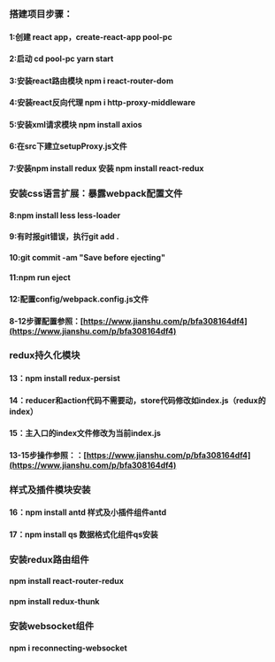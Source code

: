 ### 搭建项目步骤：
#### 1:创建 react app，create-react-app pool-pc
#### 2:启动 cd pool-pc  yarn start
#### 3:安装react路由模块 npm i react-router-dom
#### 4:安装react反向代理 npm i http-proxy-middleware
#### 5:安装xml请求模块 npm install axios
#### 6:在src下建立setupProxy.js文件 
#### 7:安装npm install redux 安装 npm install react-redux

### 安装css语言扩展：暴露webpack配置文件
#### 8:npm install less less-loader
#### 9:有时报git错误，执行git add .
#### 10:git commit -am "Save before ejecting"
#### 11:npm run eject 
#### 12:配置config/webpack.config.js文件
#### 8-12步骤配置参照：[https://www.jianshu.com/p/bfa308164df4](https://www.jianshu.com/p/bfa308164df4)

### redux持久化模块
#### 13：npm install redux-persist
#### 14：reducer和action代码不需要动，store代码修改如index.js（redux的index）
#### 15：主入口的index文件修改为当前index.js
#### 13-15步操作参照：：[https://www.jianshu.com/p/bfa308164df4](https://www.jianshu.com/p/bfa308164df4)

### 样式及插件模块安装
#### 16：npm install antd  样式及小插件组件antd
#### 17：npm install qs 数据格式化组件qs安装

### 安装redux路由组件
#### npm install react-router-redux
#### npm install redux-thunk

### 安装websocket组件
#### npm i reconnecting-websocket